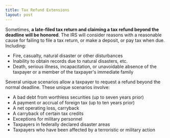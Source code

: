 ```yaml
---
title: Tax Refund Extensions
layout: post
---
```


Sometimes, **a late-filed tax return and claiming a tax refund beyond the deadline will be honored**. The IRS will consider reasons with a reasonable cause for failing to file a tax return, or make a deposit, or pay tax when due. Including:

- Fire, casualty, natural disaster or other disturbances
- Inability to obtain records due to natural disasters, etc.
- Death, serious illness, incapacitation, or unavoidable absence of the taxpayer or a member of the taxpayer's immediate family

Several unique scenarios allow a taxpayer to request a refund beyond the normal deadline. These unique scenarios involve:

- A bad debt from worthless securities (up to seven years prior)
- A payment or accrual of foreign tax (up to ten years prior)
- A net operating loss, carryback
- A carryback of certain tax credits
- Exceptions for military personnel
- Taxpayers in federally declared disaster areas
- Taxpayers who have been affected by a terroristic or military action